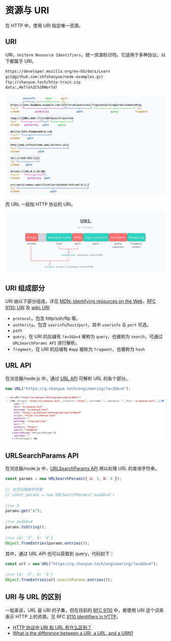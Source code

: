 # 资源与 URI

在 HTTP 中，使用 URI 指定唯一资源。

## URI

URI，`Uniform Resource Identifiers`，统一资源标识符。它适用于多种协议，以下都属于 URI。

```bash
https://developer.mozilla.org/en-US/docs/Learn
git@github.com:shfshanyue/node-examples.git
ftp://shanyue.tech/http-train.zip
data:,Hello%2C%20World!
```

![](./images/01.资源与URI/1.png)

而 URL 一般指 HTTP 协议的 URI。

![](./images/01.资源与URI/2.png)

## URI 组成部分

URI 由以下部分组成，详见 [MDN: Identifying resources on the Web](https://developer.mozilla.org/en-US/docs/Web/HTTP/Basics_of_HTTP/Identifying_resources_on_the_Web)，[RFC 9110: URI](https://httpwg.org/specs/rfc9110.html#uri) 及 [wiki: URI](https://httpwg.org/specs/rfc9110.html#uri)

- `protocol`。包含 http/ssh/ftp 等。
- `authority`。包含 `userinfo`/`host`/`port`，其中 `userinfo` 与 `port` 可选。
- `path`
- `query`，在 URI 的后缀有 `?a=3&b=4` 被称为 `query`，也被称为 `search`，可通过 `URLSearchParams API` 进行解析。
- `fragment`，在 URI 的后缀有 `#app` 被称为 `fragment`，也被称为 `hash`

## URL API

在浏览器/node.js 中，通过 [URL API](https://developer.mozilla.org/zh-CN/docs/Web/API/URL_API) 可解析 URL 的各个部分。

```js
new URL("https://q.shanyue.tech/engineering/?a=3&b=4");
```

![](./images/01.资源与URI/3.png)

## URLSearchParams API

在浏览器/node.js 中，[URLSearchParams API](https://developer.mozilla.org/zh-CN/docs/Web/API/URLSearchParams) 用以处理 URL 的查询字符串。

```js
const params = new URLSearchParams({ a: 3, b: 4 });

// 也可以接收字符串
// const params = new URLSearchParams('a=3&b=4')

//=> 3
params.get("a");

//=> a=3&b=4
params.toString();

//=> {a: '3', b: '4'}
Object.fromEntries(params.entries());
```

其中，通过 URL API 也可以获取到 query，代码如下：

```js
const url = new URL("https://q.shanyue.tech/engineering/?a=3&b=4");

//=> {a: '3', b: '4'}
Object.fromEntries(url.searchParams.entries());
```

## URI 与 URL 的区别

一般来讲，URL 是 URI 的子集，但在目前的 [RFC 9110](https://www.rfc-editor.org/rfc/rfc9110.html) 中，都使用 URI 这个词来表示 HTTP 上的资源。见 RFC [9110 Identifiers in HTTP](https://www.rfc-editor.org/rfc/rfc9110.html#name-identifiers-in-http)。

- [HTTP 协议中 URI 和 URL 有什么区别？](https://www.zhihu.com/question/21950864)
- [What is the difference between a URI, a URL, and a URN?](https://stackoverflow.com/questions/176264/what-is-the-difference-between-a-uri-a-url-and-a-urn)
